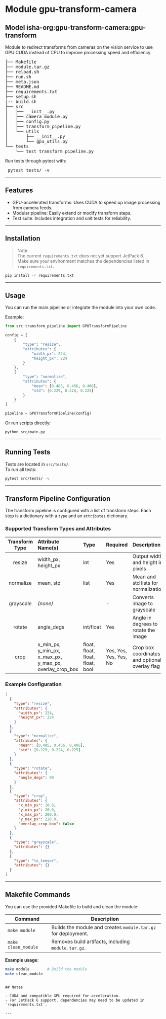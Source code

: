 # Module gpu-transform-camera 

## Model isha-org:gpu-transform-camera:gpu-transform

Module to redirect transforms from cameras on the vision service to use GPU CUDA instead of CPU to improve processing speed and efficiency.

<pre>
├── Makefile
├── module.tar.gz
├── reload.sh
├── run.sh
├── meta.json
├── README.md
├── requirements.txt
├── setup.sh
|-- build.sh
├── src
│   ├── __init__.py
│   ├── camera_module.py
│   ├── config.py
│   ├── transform_pipeline.py
│   └── utils
│       ├── __init__.py
│       └── gpu_utils.py
└── tests
    └── test_transform_pipeline.py
</pre>

Run tests through pytest with:
<pre> pytest tests/ -v </pre>


---

## Features

- GPU-accelerated transforms: Uses CUDA to speed up image processing from camera feeds.
- Modular pipeline: Easily extend or modify transform steps.
- Test suite: Includes integration and unit tests for reliability.

---

## Installation

> Note:  
> The current `requirements.txt` does not yet support JetPack 6.  
> Make sure your environment matches the dependencies listed in `requirements.txt`.

```sh
pip install -r requirements.txt
```

---

## Usage

You can run the main pipeline or integrate the module into your own code.

Example:
```python
from src.transform_pipeline import GPUTransformPipeline

config = [
    {
        "type": "resize",
        "attributes": {
            "width_px": 224,
            "height_px": 224
        }
    },
    {
        "type": "normalize",
        "attributes": {
            "mean": [0.485, 0.456, 0.406],
            "std": [0.229, 0.224, 0.225]
        }
    }
]

pipeline = GPUTransformPipeline(config)
```

Or run scripts directly:
```sh
python src/main.py
```

---

## Running Tests

Tests are located in `src/tests/`.  
To run all tests:
```sh
pytest src/tests/ -v
```

---

## Transform Pipeline Configuration

The transform pipeline is configured with a list of transform steps. Each step is a dictionary with a `type` and an `attributes` dictionary.

### Supported Transform Types and Attributes

| Transform Type | Attribute Name(s)         | Type      | Required | Description                                      |
|:--------------:|:-------------------------|:----------|:---------|:-------------------------------------------------|
| resize         | width_px, height_px       | int       | Yes      | Output width and height in pixels                |
| normalize      | mean, std                 | list      | Yes      | Mean and std lists for normalization             |
| grayscale      | *(none)*                  |           | -        | Converts image to grayscale                      |
| rotate         | angle_degs                | int/float | Yes      | Angle in degrees to rotate the image             |
| crop           | x_min_px, y_min_px, x_max_px, y_max_px, overlay_crop_box | float, float, float, float, bool | Yes, Yes, Yes, Yes, No | Crop box coordinates and optional overlay flag    |

### Example Configuration

```json
[
  {
    "type": "resize",
    "attributes": {
      "width_px": 224,
      "height_px": 224
    }
  },
  {
    "type": "normalize",
    "attributes": {
      "mean": [0.485, 0.456, 0.406],
      "std": [0.229, 0.224, 0.225]
    }
  },
  {
    "type": "rotate",
    "attributes": {
      "angle_degs": 90
    }
  },
  {
    "type": "crop",
    "attributes": {
      "x_min_px": 10.0,
      "y_min_px": 20.0,
      "x_max_px": 200.0,
      "y_max_px": 220.0,
      "overlay_crop_box": false
    }
  },
  {
    "type": "grayscale",
    "attributes": {}
  },
  {
    "type": "to_tensor",
    "attributes": {}
  }
]
```

---
## Makefile Commands

You can use the provided Makefile to build and clean the module:

| Command             | Description                                                        |
|---------------------|--------------------------------------------------------------------|
| `make module`       | Builds the module and creates `module.tar.gz` for deployment.      |
| `make clean_module` | Removes build artifacts, including `module.tar.gz`.                |

**Example usage:**
```sh
make module        # Build the module
make clean_module  
```
```

## Notes

- CUDA and compatible GPU required for acceleration.
- For JetPack 6 support, dependencies may need to be updated in `requirements.txt`.

---
